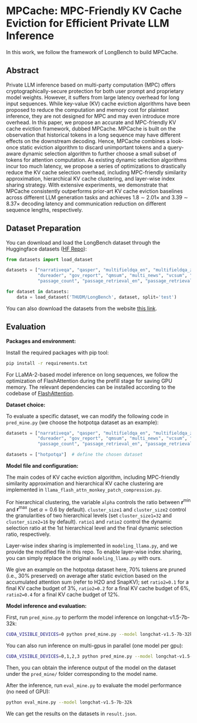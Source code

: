 # MPCache: MPC-Friendly KV Cache Eviction for Efficient Private LLM Inference

In this work, we follow the framework of LongBench to build MPCache.

## Abstract
Private LLM inference based on multi-party computation (MPC) offers cryptographically-secure protection for both user prompt and proprietary model weights. However, it suffers from large latency overhead for long input sequences. While key-value (KV) cache eviction algorithms have been proposed to reduce the computation and memory cost for plaintext inference, they are not designed for MPC and may even introduce more overhead. In this paper, we propose an accurate and MPC-friendly KV cache eviction framework, dubbed MPCache. MPCache is built on the observation that historical tokens in a long sequence may have different effects on the downstream decoding. Hence, MPCache combines a look-once static eviction algorithm to discard unimportant tokens and a query-aware dynamic selection algorithm to further choose a small subset of tokens for attention computation. As existing dynamic selection algorithms incur too much latency, we propose a series of optimizations to drastically reduce the KV cache selection overhead, including MPC-friendly similarity approximation, hierarchical KV cache clustering, and layer-wise index sharing strategy. With extensive experiments, we demonstrate that MPCache consistently outperforms prior-art KV cache eviction baselines across different LLM generation tasks and achieves 1.8 ∼ 2.01× and 3.39 ∼ 8.37× decoding latency and communication reduction on different sequence lengths, respectively.

## Dataset Preparation
You can download and load the LongBench dataset through the Huggingface datasets ([HF Repo](https://huggingface.co/datasets/THUDM/LongBench)):
```python
from datasets import load_dataset

datasets = ["narrativeqa", "qasper", "multifieldqa_en", "multifieldqa_zh", "hotpotqa", "2wikimqa", "musique", \
            "dureader", "gov_report", "qmsum", "multi_news", "vcsum", "trec", "triviaqa", "samsum", "lsht", \
            "passage_count", "passage_retrieval_en", "passage_retrieval_zh", "lcc", "repobench-p"]

for dataset in datasets:
    data = load_dataset('THUDM/LongBench', dataset, split='test')
```
You can also download the datasets from the website [this link](https://huggingface.co/datasets/THUDM/LongBench/resolve/main/data.zip).


## Evaluation

**Packages and environment:**

Install the required packages with pip tool: 
```bash
pip install -r requirements.txt
```
For LLaMA-2-based model inference on long sequences, we follow the optimization of FlashAttention during the prefill stage for saving GPU memory.
The relevant dependencies can be installed according to the codebase of [FlashAttention](https://github.com/Dao-AILab/flash-attention).

**Dataset choice:**

To evaluate a specific dataset, we can modify the following code in `pred_mine.py` (we choose the hotpotqa dataset as an example):
```python
datasets = ["narrativeqa", "qasper", "multifieldqa_en", "multifieldqa_zh", "hotpotqa", "2wikimqa", "musique", \
            "dureader", "gov_report", "qmsum", "multi_news", "vcsum", "trec", "triviaqa", "samsum", "lsht", \
            "passage_count", "passage_retrieval_en", "passage_retrieval_zh", "lcc", "repobench-p"]

datasets = ["hotpotqa"]  # define the chosen dataset
```

**Model file and configuration:**

The main codes of KV cache eviction algorithm, including MPC-friendly similarity approximation and hierarchical KV cache clustering are implemented in `llama_flash_attn_monkey_patch_compression.py`.

For hierarchical clustering, the variable `alpha` controls the ratio between $\mathbf r^{\min}$ and $\mathbf r^{\max}$ (set $\alpha=0.6$ by default).
`cluster_size1` and `cluster_size2` control the granularities of two hierarchical levels (set `cluster_size1=32` and `cluster_size2=16` by default).
`ratio1` and `ratio2` control the dynamic selection ratio at the 1st hierarchical level and the final dynamic selection ratio, respectively.

Layer-wise index sharing is implemented in `modeling_llama.py`, and we provide the modified file in this repo. To enable layer-wise index sharing, you can simply replace the original `modeling_llama.py` with ours.

We give an example on the hotpotqa dataset here, 70\% tokens are pruned (i.e., 30\% preserved) on average after static eviction based on the accumulated attention sum (refer to H2O and SnapKV); set `ratio2=0.1` for a final KV cache budget of 3\%, `ratio2=0.2` for a final KV cache budget of 6\%, `ratio2=0.4` for a final KV cache budget of 12\%.

**Model inference and evaluation:**

First, run `pred_mine.py` to perform the model inference on longchat-v1.5-7b-32k:
```bash
CUDA_VISIBLE_DEVICES=0 python pred_mine.py --model longchat-v1.5-7b-32k
```
You can also run inference on multi-gpus in parallel (one model per gpu):
```bash
CUDA_VISIBLE_DEVICES=0,1,2,3 python pred_mine.py --model longchat-v1.5-7b-32k
```
Then, you can obtain the inference output of the model on the dataset under the `pred_mine/` folder corresponding to the model name.

After the inference, run `eval_mine.py` to evaluate the model performance (no need of GPU):
```bash
python eval_mine.py --model longchat-v1.5-7b-32k
```
We can get the results on the datasets in `result.json`.
